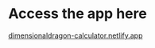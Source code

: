 # Access the app here
[dimensionaldragon-calculator.netlify.app](dimensionaldragon-calculator.netlify.app)